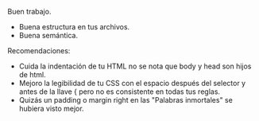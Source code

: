 Buen trabajo.

- Buena estructura en tus archivos.
- Buena semántica.

Recomendaciones:

- Cuida la indentación de tu HTML no se nota que body y head son hijos de html.
- Mejoro la legibilidad de tu CSS con el espacio después del selector y antes de la llave { pero no es consistente en todas tus reglas.
- Quizás un padding o margin right en las "Palabras inmortales" se hubiera visto mejor.
